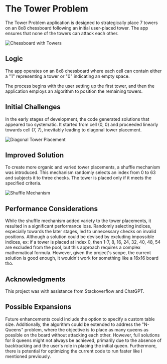 # The Tower Problem

The Tower Problem application is designed to strategically place 7 towers on an 8x8 chessboard following an initial user-placed tower. The app ensures that none of the towers can attack each other.

![Chessboard with Towers](https://imgur.com/a/jWS1BcQ)

## Logic

The app operates on an 8x8 chessboard where each cell can contain either a "1" representing a tower or "0" indicating an empty space.

The process begins with the user setting up the first tower, and then the application employs an algorithm to position the remaining towers.

## Initial Challenges

In the early stages of development, the code generated solutions that appeared too systematic. It started from cell (0, 0) and proceeded linearly towards cell (7, 7), inevitably leading to diagonal tower placement.

![Diagonal Tower Placement](https://imgur.com/a/BTOAk73)

## Improved Solution

To create more organic and varied tower placements, a shuffle mechanism was introduced. This mechanism randomly selects an index from 0 to 63 and subjects it to three checks. The tower is placed only if it meets the specified criteria.

![Shuffle Mechanism](https://i.imgur.com/xbADVWX.png)

## Performance Considerations

While the shuffle mechanism added variety to the tower placements, it resulted in a significant performance loss. Randomly selecting indices, especially towards the later stages, led to unnecessary checks on invalid positions. Although a solution could be devised by excluding impossible indices, ex: if a tower is placed at index 0, then 1-7, 8, 16, 24, 32, 40, 48, 54 are excluded from the pool, but this approach requires a complex mathematical formula. However, given the project's scope, the current solution is good enough, it wouldn't work for something like a 16x16 board tho.
## Acknowledgments

This project was with assistance from Stackoverflow and ChatGPT.

## Possible Expansions

Future enhancements could include the option to specify a custom table size. Additionally, the algorithm could be extended to address the "N-Queens" problem, where the objective is to place as many queens as possible on the board without attacking each other. However, full solutions for 8 queens might not always be achieved, primarily due to the absence of backtracking and the user's role in placing the initial queen. Furthermore, there is potential for optimizing the current code to run faster like I mentioned previously.



